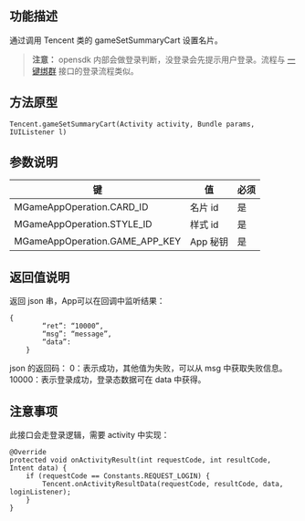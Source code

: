 ## 功能描述
通过调用 Tencent 类的 gameSetSummaryCart 设置名片。
>**注意：**
>opensdk 内部会做登录判断，没登录会先提示用户登录。流程与 [一键绑群](http://tcecqpoc.fsphere.cn/document/product/630/11875) 接口的登录流程类似。

## 方法原型

`Tencent.gameSetSummaryCart(Activity activity, Bundle params, IUIListener l)`

## 参数说明

|键 |值 | 必须 |
| ---| ---| --- |
| MGameAppOperation.CARD_ID | 名片 id | 是 |
| MGameAppOperation.STYLE_ID | 样式 id | 是 |
| MGameAppOperation.GAME_APP_KEY | App 秘钥 | 是 |

## 返回值说明
返回 json 串，App可以在回调中监听结果：
```
{
		“ret”: “10000”,
		“msg”: “message”,
		“data”: 
	}
```
json 的返回码：
0：表示成功，其他值为失败，可以从 msg 中获取失败信息。
10000：表示登录成功，登录态数据可在 data 中获得。

## 注意事项
此接口会走登录逻辑，需要 activity 中实现：
```
@Override
protected void onActivityResult(int requestCode, int resultCode, Intent data) {
    if (requestCode == Constants.REQUEST_LOGIN) {
        Tencent.onActivityResultData(requestCode, resultCode, data, loginListener);
    }
}
```
